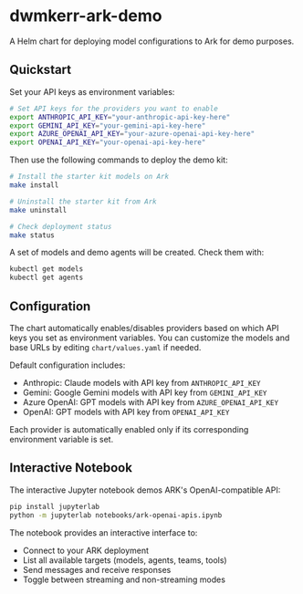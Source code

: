 # dwmkerr-ark-demo

A Helm chart for deploying model configurations to Ark for demo purposes.

## Quickstart

Set your API keys as environment variables:

```bash
# Set API keys for the providers you want to enable
export ANTHROPIC_API_KEY="your-anthropic-api-key-here"
export GEMINI_API_KEY="your-gemini-api-key-here" 
export AZURE_OPENAI_API_KEY="your-azure-openai-api-key-here"
export OPENAI_API_KEY="your-openai-api-key-here"
```

Then use the following commands to deploy the demo kit:

```bash
# Install the starter kit models on Ark
make install

# Uninstall the starter kit from Ark
make uninstall

# Check deployment status
make status
```

A set of models and demo agents will be created. Check them with:

```bash
kubectl get models
kubectl get agents
```

## Configuration

The chart automatically enables/disables providers based on which API keys you set as environment variables. You can customize the models and base URLs by editing `chart/values.yaml` if needed.

Default configuration includes:

- Anthropic: Claude models with API key from `ANTHROPIC_API_KEY`
- Gemini: Google Gemini models with API key from `GEMINI_API_KEY`
- Azure OpenAI: GPT models with API key from `AZURE_OPENAI_API_KEY`
- OpenAI: GPT models with API key from `OPENAI_API_KEY`

Each provider is automatically enabled only if its corresponding environment variable is set.

## Interactive Notebook

The interactive Jupyter notebook demos ARK's OpenAI-compatible API:

```bash
pip install jupyterlab
python -m jupyterlab notebooks/ark-openai-apis.ipynb
```

The notebook provides an interactive interface to:
- Connect to your ARK deployment
- List all available targets (models, agents, teams, tools)
- Send messages and receive responses
- Toggle between streaming and non-streaming modes
